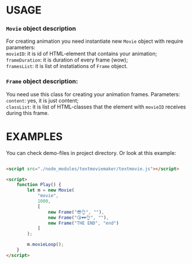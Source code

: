 # USAGE

### `Movie` object description
For creating animation you need instantiate new `Movie` object with require parameters: <br />
`movieID`: it is id of HTML-element that contains your animation; <br />
`frameDuration`: it is duration of every frame (wow); <br />
`framesList`: it is list of instatiations of `Frame` object.

### `Frame` object description:
You need use this class for creating your animation frames.
Parameters: <br />
`content`: yes, it is just content; <br />
`classList`: it is list of HTML-classes that the element with `movieID` receives during this frame.

# EXAMPLES
You can check demo-files in project directory. Or look at this example:
```html

<script src="./node_modules/textmoviemaker/textmovie.js"></script>

<script>
    function Play() {
        let m = new Movie(
            "movie",
            1000,
            [
                new Frame("😎👌", ""),
                new Frame("😘🕶️👌", ""),
                new Frame("THE END", "end")
            ]
        );

        m.movieLoop();
    }
</script>
```
